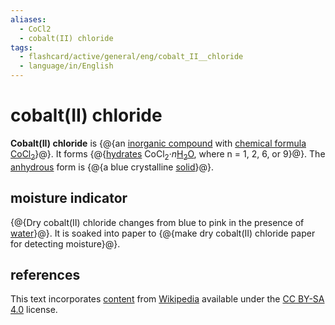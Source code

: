 ```yaml
---
aliases:
  - CoCl2
  - cobalt(II) chloride
tags:
  - flashcard/active/general/eng/cobalt_II__chloride
  - language/in/English
---
```


# cobalt(II) chloride

__Cobalt(II) chloride__ is {@{an [inorganic compound](inorganic%20compound.md) with [chemical formula](chemical%20formula.md) [Co](cobalt.md)[Cl<sub>2</sub>](chloride.md)}@}. It forms {@{[hydrates](hydrate.md) CoCl<sub>2</sub>·_n_<!-- LaTeX separator -->[H<sub>2</sub>O](water.md), where n = 1, 2, 6, or 9}@}. The [anhydrous](anhydrous.md) form is {@{a blue crystalline [solid](solid.md)}@}. <!--SR:!2028-02-05,1382,350!2025-08-27,430,210!2025-10-30,232,150-->

## moisture indicator

{@{Dry cobalt(II) chloride changes from blue to pink in the presence of [water](water.md)}@}. It is soaked into paper to {@{make dry cobalt(II) chloride paper for detecting moisture}@}. <!--SR:!2026-06-24,782,270!2032-07-24,2590,330-->

## references

This text incorporates [content](https://en.wikipedia.org/wiki/cobalt(II)_chloride) from [Wikipedia](Wikipedia.md) available under the [CC BY-SA 4.0](https://creativecommons.org/licenses/by-sa/4.0/) license.
